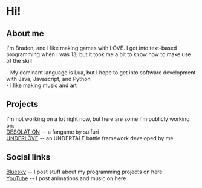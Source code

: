 # Hi!

## About me
<p>I'm Braden, and I like making games with LÖVE. I got into text-based programming when I was 13, but it took me a bit to know how to make use of the skill</p>
- My dominant language is Lua, but I hope to get into software development with Java, Javascript, and Python </br>
- I like making music and art </br>

## Projects
I'm not working on a lot right now, but here are some I'm publicly working on: </br>
[DESOLATION](https://gamejolt.com/games/desonee/907634?feed_last_id=%7B%22ver%22:%221%22,%22pos%22:%221719727571.368%22%7D) -- a fangame by sulfuri <br>
[UNDERLÖVE](https://github.com/bradensMG/underlove) -- an UNDERTALE battle framework developed by me

## Social links
[Bluesky](https://bradensmg.bsky.social) -- I post stuff about my programming projects on here </br>
[YouTube](https://youtube.com/@bradensmediocregames) -- I post animations and music on here
